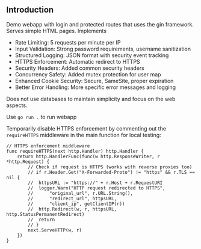## Introduction

Demo webapp with login and protected routes that uses the gin framework. Serves simple HTML pages. Implements

- Rate Limiting: 5 requests per minute per IP
- Input Validation: Strong password requirements, username sanitization
- Structured Logging: JSON format with security event tracking
- HTTPS Enforcement: Automatic redirect to HTTPS
- Security Headers: Added common security headers
- Concurrency Safety: Added mutex protection for user map
- Enhanced Cookie Security: Secure, SameSite, proper expiration
- Better Error Handling: More specific error messages and logging

Does not use databases to maintain simplicity and focus on the web aspects.

Use `go run .` to run webapp

Temporarily disable HTTPS enforcement by commenting out the `requireHTTPS` middleware in the main function for local testing:

```
// HTTPS enforcement middleware
func requireHTTPS(next http.Handler) http.Handler {
	return http.HandlerFunc(func(w http.ResponseWriter, r *http.Request) {
		// Check if request is HTTPS (works with reverse proxies too)
		// if r.Header.Get("X-Forwarded-Proto") != "https" && r.TLS == nil {
		// 	httpsURL := "https://" + r.Host + r.RequestURI
		// 	logger.Warn("HTTP request redirected to HTTPS",
		// 		"original_url", r.URL.String(),
		// 		"redirect_url", httpsURL,
		// 		"client_ip", getClientIP(r))
		// 	http.Redirect(w, r, httpsURL, http.StatusPermanentRedirect)
		// 	return
		// }
		next.ServeHTTP(w, r)
	})
}
```
